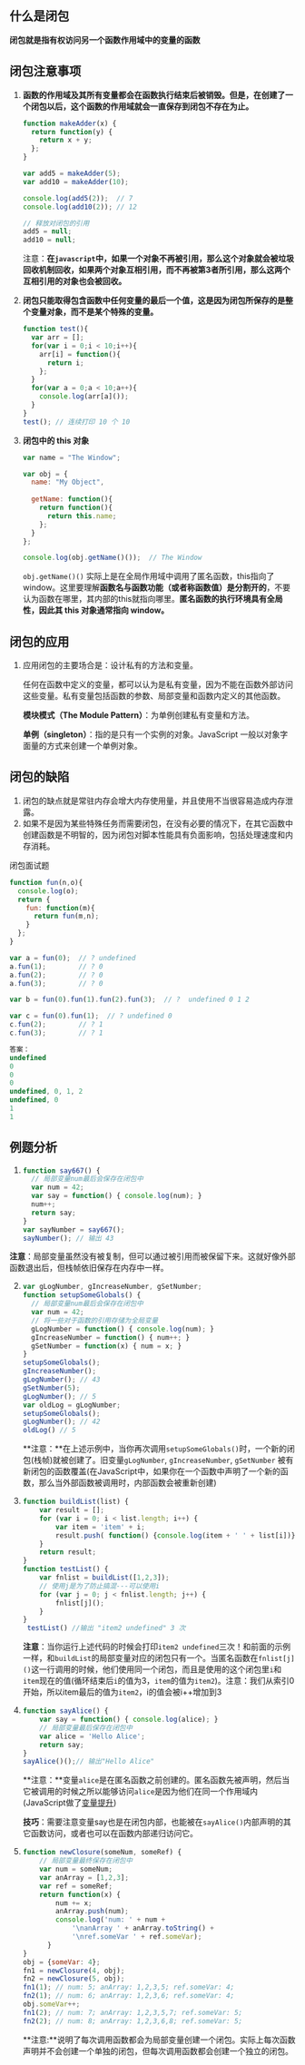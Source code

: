 ## 什么是闭包

**闭包就是指有权访问另一个函数作用域中的变量的函数**

## 闭包注意事项

1. **函数的作用域及其所有变量都会在函数执行结束后被销毁。但是，在创建了一个闭包以后，这个函数的作用域就会一直保存到闭包不存在为止。**

   ```js
   function makeAdder(x) {
     return function(y) {
       return x + y;
     };
   }
   
   var add5 = makeAdder(5);
   var add10 = makeAdder(10);
   
   console.log(add5(2));  // 7
   console.log(add10(2)); // 12
   
   // 释放对闭包的引用
   add5 = null;
   add10 = null;
   ```

   注意：**在`javascript`中，如果一个对象不再被引用，那么这个对象就会被垃圾回收机制回收，如果两个对象互相引用，而不再被第3者所引用，那么这两个互相引用的对象也会被回收。**

   

2. **闭包只能取得包含函数中任何变量的最后一个值，这是因为闭包所保存的是整个变量对象，而不是某个特殊的变量。**

   ```js
   function test(){
     var arr = [];
     for(var i = 0;i < 10;i++){
       arr[i] = function(){
         return i;
       };
     }
     for(var a = 0;a < 10;a++){
       console.log(arr[a]());
     }
   }
   test(); // 连续打印 10 个 10
   ```



3. **闭包中的 this 对象**

   ```js
   var name = "The Window";
   
   var obj = {
     name: "My Object",
     
     getName: function(){
       return function(){
         return this.name;
       };
     }
   };
   
   console.log(obj.getName()());  // The Window
   ```

   `obj.getName()()` 实际上是在全局作用域中调用了匿名函数，this指向了window。这里要理解**函数名与函数功能（或者称函数值）是分割开的**，不要认为函数在哪里，其内部的this就指向哪里。**匿名函数的执行环境具有全局性，因此其 this 对象通常指向 window。**

## 闭包的应用

1. 应用闭包的主要场合是：设计私有的方法和变量。

   任何在函数中定义的变量，都可以认为是私有变量，因为不能在函数外部访问这些变量。私有变量包括函数的参数、局部变量和函数内定义的其他函数。

   **模块模式（The Module Pattern）**：为单例创建私有变量和方法。

   **单例（singleton）**：指的是只有一个实例的对象。JavaScript 一般以对象字面量的方式来创建一个单例对象。

## 闭包的缺陷

1. 闭包的缺点就是常驻内存会增大内存使用量，并且使用不当很容易造成内存泄露。
2. 如果不是因为某些特殊任务而需要闭包，在没有必要的情况下，在其它函数中创建函数是不明智的，因为闭包对脚本性能具有负面影响，包括处理速度和内存消耗。

闭包面试题

```js
function fun(n,o){
  console.log(o);
  return {
    fun: function(m){
      return fun(m,n);
    }
  };
}

var a = fun(0);  // ? undefined
a.fun(1);        // ? 0        
a.fun(2);        // ? 0
a.fun(3);        // ? 0

var b = fun(0).fun(1).fun(2).fun(3);  // ?  undefined 0 1 2 

var c = fun(0).fun(1);  // ? undefined 0
c.fun(2);        // ? 1
c.fun(3);        // ? 1

答案：
undefined
0
0
0
undefined, 0, 1, 2
undefined, 0
1
1
```



## 例题分析

1. ```js
   function say667() {
     // 局部变量num最后会保存在闭包中
     var num = 42;
     var say = function() { console.log(num); }
     num++;
     return say;
   }
   var sayNumber = say667();
   sayNumber(); // 输出 43
   ```

**注意**：局部变量虽然没有被复制，但可以通过被引用而被保留下来。这就好像外部函数退出后，但栈帧依旧保存在内存中一样。

2. ``` js
   var gLogNumber, gIncreaseNumber, gSetNumber;
   function setupSomeGlobals() {
     // 局部变量num最后会保存在闭包中
     var num = 42;
     // 将一些对于函数的引用存储为全局变量
     gLogNumber = function() { console.log(num); }
     gIncreaseNumber = function() { num++; }
     gSetNumber = function(x) { num = x; }
   }
   setupSomeGlobals();
   gIncreaseNumber();
   gLogNumber(); // 43
   gSetNumber(5);
   gLogNumber(); // 5
   var oldLog = gLogNumber;
   setupSomeGlobals();
   gLogNumber(); // 42
   oldLog() // 5
   ```

   

   **注意：**在上述示例中，当你再次调用`setupSomeGlobals()`时，一个新的闭包(栈帧)就被创建了。旧变量`gLogNumber`, `gIncreaseNumber`, `gSetNumber` 被有新闭包的函数覆盖(在JavaScript中，如果你在一个函数中声明了一个新的函数，那么当外部函数被调用时，内部函数会被重新创建)

3. ```js
   function buildList(list) {
       var result = [];
       for (var i = 0; i < list.length; i++) {
           var item = 'item' + i;
           result.push( function() {console.log(item + ' ' + list[i])} );
       }
       return result;
   }
   function testList() {
       var fnlist = buildList([1,2,3]);
       // 使用j是为了防止搞混---可以使用i
       for (var j = 0; j < fnlist.length; j++) {
           fnlist[j]();
       }
   }
    testList() //输出 "item2 undefined" 3 次
   ```

   **注意**：当你运行上述代码的时候会打印`item2 undefined`三次！和前面的示例一样，和`buildList`的局部变量对应的闭包只有一个。当匿名函数在`fnlist[j]()`这一行调用的时候，他们使用同一个闭包，而且是使用的这个闭包里`i`和`item`现在的值(循环结束后`i`的值为3，`item`的值为`item2`)。注意：我们从索引0开始，所以item最后的值为`item2`，i的值会被i++增加到3

4. ```js
   function sayAlice() {
       var say = function() { console.log(alice); }
       // 局部变量最后保存在闭包中
       var alice = 'Hello Alice';
       return say;
   }
   sayAlice()();// 输出"Hello Alice"
   ```

   **注意：**变量`alice`是在匿名函数之前创建的。匿名函数先被声明，然后当它被调用的时候之所以能够访问`alice`是因为他们在同一个作用域内(JavaScript做了[变量提升](https://link.juejin.im/?target=http%3A%2F%2Fstackoverflow.com%2Fquestions%2F3725546%2Fvariable-hoisting%2F3725763%233725763))

   **技巧**：需要注意变量say也是在闭包内部，也能被在`sayAlice()`内部声明的其它函数访问，或者也可以在函数内部递归访问它。

5. ```js
   function newClosure(someNum, someRef) {
       // 局部变量最终保存在闭包中
       var num = someNum;
       var anArray = [1,2,3];
       var ref = someRef;
       return function(x) {
           num += x;
           anArray.push(num);
           console.log('num: ' + num +
               '\nanArray ' + anArray.toString() +
               '\nref.someVar ' + ref.someVar);
         }
   }
   obj = {someVar: 4};
   fn1 = newClosure(4, obj);
   fn2 = newClosure(5, obj);
   fn1(1); // num: 5; anArray: 1,2,3,5; ref.someVar: 4;
   fn2(1); // num: 6; anArray: 1,2,3,6; ref.someVar: 4;
   obj.someVar++;
   fn1(2); // num: 7; anArray: 1,2,3,5,7; ref.someVar: 5;
   fn2(2); // num: 8; anArray: 1,2,3,6,8; ref.someVar: 5;
   ```

   **注意:**说明了每次调用函数都会为局部变量创建一个闭包。实际上每次函数声明并不会创建一个单独的闭包，但每次调用函数都会创建一个独立的闭包。

